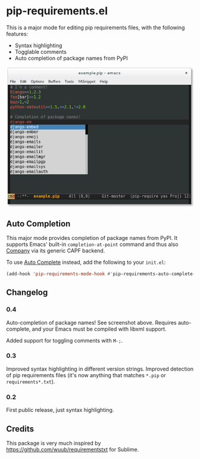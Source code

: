 # pip-requirements.el

This is a major mode for editing pip requirements files, with the following features:

* Syntax highlighting
* Togglable comments
* Auto completion of package names from PyPI

![pip-requirements](pip_requirements_screenshot.png)

## Auto Completion

This major mode provides completion of package names from PyPI.  It supports
Emacs' built-in `completion-at-point` command and thus also [Company][] via its
generic CAPF backend.

To use [Auto Complete][] instead, add the following to your `init.el`:

```cl
(add-hook 'pip-requirements-mode-hook #'pip-requirements-auto-complete-setup)
```

[Company]: https://github.com/company-mode/company-mode
[Auto Complete]: https://github.com/auto-complete/auto-complete

## Changelog

### 0.4

Auto-completion of package names! See screenshot above. Requires
auto-complete, and your Emacs must be compiled with libxml support.

Added support for toggling comments with `M-;`.

### 0.3

Improved syntax highlighting in different version strings. Improved
detection of pip requirements files (it's now anything that matches
`*.pip` or `requirements*.txt`).

### 0.2

First public release, just syntax highlighting.

## Credits

This package is very much inspired by
https://github.com/wuub/requirementstxt for Sublime.
